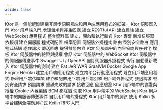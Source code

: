 ```yaml
---
aside: false
---
```

<topic xsi:noNamespaceSchemaLocation="https://resources.jetbrains.com/writerside/1.0/topic.v2.xsd"
       xmlns:xsi="http://www.w3.org/2001/XMLSchema-instance"
       title="歡迎"
       id="welcome">
    <section-starting-page>
        <title>Ktor 文件</title>
        <description>
            Ktor 是一個能輕鬆建構非同步伺服器端和用戶端應用程式的框架。
        </description>
        <spotlight>
            <card href="/ktor/server-create-a-new-project" summary="了解如何使用 Ktor 建立、執行和測試伺服器應用程式。">
                Ktor 伺服器入門
            </card>
            <card href="/ktor/client-create-new-application" summary="了解如何使用 Ktor 建立、執行和測試用戶端應用程式。">
                Ktor 用戶端入門
            </card>
        </spotlight>
        <primary>
            <title>Ktor 伺服器</title>
            <card href="/ktor/server-requests-and-responses" summary="透過建立一個任務管理應用程式，了解 Ktor 中路由和請求的運作方式。">
                處理請求與產生回應
            </card>
            <card href="/ktor/server-create-restful-apis" summary="了解如何使用 Ktor 建立 RESTful API。本教學涵蓋實際範例的設定、路由和測試。">建立 RESTful API</card>
            <card href="/ktor/server-create-website" summary="了解如何使用 Kotlin、Ktor 和 Thymeleaf 範本建構網站。">建立網站</card>
            <card href="/ktor/server-create-websocket-application" summary="了解如何利用 WebSocket 的強大功能來傳送和接收內容。">
                建立 WebSocket 應用程式
            </card>
            <card href="/ktor/server-integrate-database" summary="了解如何使用 Exposed SQL Library 將 Ktor 服務連接到資料庫儲存庫的過程。">整合資料庫</card>
        </primary>
        <misc>
            <links narrow="true">
                <group>
                    <title>伺服器配置</title>
                    <Links href="/ktor/server-create-a-new-project" summary="了解如何開啟、執行和測試 Ktor 伺服器應用程式。">建立、開啟和執行新的 Ktor 專案</Links>
                    <Links href="/ktor/server-dependencies" summary="了解如何將 Ktor 伺服器依賴項新增至現有的 Gradle/Maven 專案。">新增伺服器依賴項</Links>
                    <Links href="/ktor/server-create-and-configure" summary="了解如何根據您的應用程式部署需求建立伺服器。">建立伺服器</Links>
                    <Links href="/ktor/server-configuration-code" summary="了解如何在程式碼中配置各種伺服器參數。">程式碼配置</Links>
                    <Links href="/ktor/server-configuration-file" summary="了解如何在設定檔中配置各種伺服器參數。">檔案配置</Links>
                    <Links href="/ktor/server-plugins" summary="外掛程式提供常見功能，例如序列化、內容編碼、壓縮等。">伺服器外掛程式</Links>
                </group>
                <group>
                    <title>路由</title>
                    <Links href="/ktor/server-routing" summary="路由是處理伺服器應用程式中傳入請求的核心外掛程式。">路由</Links>
                    <Links href="/ktor/server-resources" summary="Resources 外掛程式允許您實作型別安全的路由。">型別安全路由</Links>
                    <Links href="/ktor/server-application-structure" summary="了解如何建構您的應用程式，使其隨著應用程式的成長而保持可維護性。">應用程式結構</Links>
                    <Links href="/ktor/server-requests" summary="了解如何在路由處理器中處理傳入請求。">處理請求</Links>
                    <Links href="/ktor/server-responses" summary="了解如何傳送不同類型的回應。">傳送回應</Links>
                    <Links href="/ktor/server-static-content" summary="了解如何提供靜態內容，例如樣式表、指令碼、圖像等。">提供靜態內容</Links>
                </group>
                <group>
                    <title>外掛程式</title>
                    <Links href="/ktor/server-serialization" summary="ContentNegotiation 外掛程式主要有兩個目的：協商用戶端和伺服器之間的媒體型別，以及以特定格式序列化/反序列化內容。">Ktor 伺服器中的內容協商與序列化</Links>
                    <Links href="/ktor/server-templating" summary="了解如何使用 HTML/CSS 或 JVM 模板引擎建構的視圖。">模板</Links>
                    <Links href="/ktor/server-auth" summary="Authentication 外掛程式處理 Ktor 中的驗證與授權。">Ktor 伺服器中的驗證與授權</Links>
                    <Links href="/ktor/server-sessions" summary="Sessions 外掛程式提供一種在不同 HTTP 請求之間保留資料的機制。">會話</Links>
                    <Links href="/ktor/server-websockets" summary="Websockets 外掛程式允許您在伺服器和用戶端之間建立多向通訊會話。">Ktor 伺服器中的 WebSocket</Links>
                    <Links href="/ktor/server-server-sent-events" summary="SSE 外掛程式允許伺服器透過 HTTP 連線向用戶端傳送基於事件的更新。">Ktor 伺服器中的伺服器傳送事件</Links>
                    <Links href="/ktor/server-swagger-ui" summary="SwaggerUI 外掛程式允許您為專案產生 Swagger UI。">Swagger UI</Links> / <Links href="/ktor/server-openapi" summary="OpenAPI 外掛程式允許您為專案產生 OpenAPI 文件。">OpenAPI</Links>
                    <Links href="/ktor/server-custom-plugins" summary="了解如何建立您自己的自訂外掛程式。">自訂伺服器外掛程式</Links>
                </group>
                <group>
                    <title>執行、偵錯與測試</title>
                    <Links href="/ktor/server-run" summary="了解如何執行 Ktor 伺服器應用程式。">執行</Links>
                    <Links href="/ktor/server-auto-reload" summary="了解如何使用自動重新載入 (Auto-reload) 在程式碼變更時重新載入應用程式類別。">自動重新載入</Links>
                    <Links href="/ktor/server-testing" summary="了解如何使用特殊的測試引擎測試您的伺服器應用程式。">Ktor 伺服器中的測試</Links>
                </group>
                <group>
                    <title>部署</title>
                    <Links href="/ktor/server-fatjar" summary="了解如何使用 Ktor Gradle 外掛程式建立和執行可執行 Fat JAR。">建立 Fat JAR</Links>
                    <Links href="/ktor/server-war" summary="了解如何使用 WAR 檔案在 Servlet 容器中執行和部署 Ktor 應用程式。">WAR</Links>
                    <Links href="/ktor/graalvm" summary="了解如何在不同平台上使用 GraalVM 進行原生映像。">GraalVM</Links>
                    <Links href="/ktor/docker" summary="了解如何將您的應用程式部署到 Docker 容器。">Docker</Links>
                    <Links href="/ktor/google-app-engine" summary="了解如何將您的專案部署到 Google App Engine 標準環境。">Google App Engine</Links>
                    <Links href="/ktor/heroku" summary="了解如何準備 Ktor 應用程式並部署到 Heroku。">Heroku</Links>
                </group>
            </links>
            <cards>
                <title>Ktor 用戶端</title>
                <card href="/ktor/client-create-new-application" summary="使用 Ktor 建立用戶端應用程式。">
                    建立用戶端應用程式
                </card>
                <card href="/ktor/client-create-multiplatform-application" summary="建立 Kotlin 多平台行動應用程式，並了解如何使用 Ktor Client 發送請求和接收回應。">
                    建立跨平台行動應用程式
                </card>
            </cards>
            <links narrow="true">
                <group>
                    <title>用戶端設定</title>
                    <Links href="/ktor/client-create-new-application" summary="建立您的第一個用戶端應用程式以傳送請求和接收回應。">建立用戶端應用程式</Links>
                    <Links href="/ktor/client-dependencies" summary="了解如何將用戶端依賴項新增至現有專案。">新增用戶端依賴項</Links>
                    <Links href="/ktor/client-create-and-configure" summary="了解如何建立和配置 Ktor 用戶端。">建立和配置用戶端</Links>
                    <Links href="/ktor/client-engines" summary="了解處理網路請求的引擎。">用戶端引擎</Links>
                    <Links href="/ktor/client-plugins" summary="熟悉提供常見功能的外掛程式，例如日誌記錄、序列化、授權等。">用戶端外掛程式</Links>
                </group>
                <group>
                    <title>請求</title>
                    <Links href="/ktor/client-requests" summary="了解如何發送請求並指定各種請求參數：請求 URL、HTTP 方法、標頭和請求主體。">發送請求</Links>
                    <Links href="/ktor/client-resources" summary="了解如何使用 Resources 外掛程式建立型別安全的請求。">型別安全請求</Links>
                    <Links href="/ktor/client-default-request" summary="DefaultRequest 外掛程式允許您配置所有請求的預設參數。">預設請求</Links>
                    <Links href="/ktor/client-request-retry" summary="HttpRequestRetry 外掛程式允許您配置失敗請求的重試策略。">重試失敗的請求</Links>
                </group>
                <group>
                    <title>回應</title>
                    <Links href="/ktor/client-responses" summary="了解如何接收回應、獲取回應主體並取得回應參數。">接收回應</Links>
                    <Links href="/ktor/client-response-validation" summary="了解如何根據狀態碼驗證回應。">回應驗證</Links>
                </group>
                <group>
                    <title>外掛程式</title>
                    <Links href="/ktor/client-auth" summary="Auth 外掛程式處理用戶端應用程式中的驗證與授權。">Ktor 用戶端中的驗證與授權</Links>
                    <Links href="/ktor/client-cookies" summary="HttpCookies 外掛程式自動處理 cookie 並將其儲存在儲存空間中以供呼叫之間使用。">Cookie</Links>
                    <Links href="/ktor/client-content-encoding" summary="ContentEncoding 外掛程式允許您啟用指定的壓縮演算法（例如 'gzip' 和 'deflate'）並配置其設定。">內容編碼</Links>
                    <Links href="/ktor/client-bom-remover" summary="BOMRemover 外掛程式允許您從回應主體中移除位元組順序標記 (BOM)。">BOM 移除器</Links>
                    <Links href="/ktor/client-caching" summary="HttpCache 外掛程式允許您將先前獲取的資源儲存到記憶體或持久快取中。">快取</Links>
                    <Links href="/ktor/client-websockets" summary="Websockets 外掛程式允許您在伺服器和用戶端之間建立多向通訊會話。">Ktor 用戶端中的 WebSocket</Links>
                    <Links href="/ktor/client-server-sent-events" summary="SSE 外掛程式允許用戶端透過 HTTP 連線從伺服器接收基於事件的更新。">Ktor 用戶端中的伺服器傳送事件</Links>
                    <Links href="/ktor/client-custom-plugins" summary="了解如何建立您自己的自訂用戶端外掛程式。">自訂用戶端外掛程式</Links>
                </group>
                <group>
                    <title>測試</title>
                    <Links href="/ktor/client-testing" summary="了解如何使用 MockEngine 透過模擬 HTTP 呼叫來測試您的用戶端。">Ktor 用戶端中的測試</Links>
                </group>
            </links>
            <cards>
                <title>整合</title>
                <card href="/ktor//ktor/full-stack-development-with-kotlin-multiplatform" summary="了解如何在 Kotlin 和 Ktor 中開發跨平台全端應用程式。">使用 Kotlin 多平台建構全端應用程式</card>
                <card href="/ktor//ktor/tutorial-first-steps-with-kotlin-rpc" summary="了解如何使用 Kotlin RPC 和 Ktor 建立您的第一個應用程式。">Kotlin RPC 入門</card>
            </cards>
        </misc>
    </section-starting-page>
</topic>
